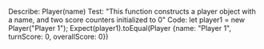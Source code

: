 Describe: Player(name)
Test: "This function constructs a player object with a name, and two score counters initialized to 0"
Code: let player1 = new Player("Player 1");
Expect(player1).toEqual(Player {name: "Player 1", turnScore: 0, overallScore: 0})